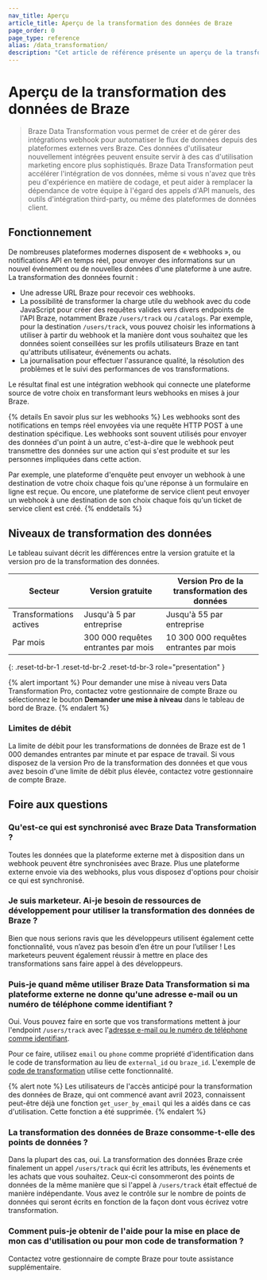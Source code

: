 ```yaml
---
nav_title: Aperçu
article_title: Aperçu de la transformation des données de Braze
page_order: 0
page_type: reference
alias: /data_transformation/
description: "Cet article de référence présente un aperçu de la transformation des données Braze, une foire aux questions et les limites du produit."
---
```


# Aperçu de la transformation des données de Braze

> Braze Data Transformation vous permet de créer et de gérer des intégrations webhook pour automatiser le flux de données depuis des plateformes externes vers Braze. Ces données d'utilisateur nouvellement intégrées peuvent ensuite servir à des cas d'utilisation marketing encore plus sophistiqués. Braze Data Transformation peut accélérer l'intégration de vos données, même si vous n'avez que très peu d'expérience en matière de codage, et peut aider à remplacer la dépendance de votre équipe à l'égard des appels d'API manuels, des outils d'intégration third-party, ou même des plateformes de données client.

## Fonctionnement

De nombreuses plateformes modernes disposent de « webhooks », ou notifications API en temps réel, pour envoyer des informations sur un nouvel événement ou de nouvelles données d'une plateforme à une autre. La transformation des données fournit :

* Une adresse URL Braze pour recevoir ces webhooks.
* La possibilité de transformer la charge utile du webhook avec du code JavaScript pour créer des requêtes valides vers divers endpoints de l'API Braze, notamment Braze `/users/track` ou `/catalogs`. Par exemple, pour la destination `/users/track`, vous pouvez choisir les informations à utiliser à partir du webhook et la manière dont vous souhaitez que les données soient conseillées sur les profils utilisateurs Braze en tant qu'attributs utilisateur, événements ou achats.
* La journalisation pour effectuer l'assurance qualité, la résolution des problèmes et le suivi des performances de vos transformations.

Le résultat final est une intégration webhook qui connecte une plateforme source de votre choix en transformant leurs webhooks en mises à jour Braze.

{% details En savoir plus sur les webhooks %}
Les webhooks sont des notifications en temps réel envoyées via une requête HTTP POST à une destination spécifique. Les webhooks sont souvent utilisés pour envoyer des données d'un point à un autre, c'est-à-dire que le webhook peut transmettre des données sur une action qui s'est produite et sur les personnes impliquées dans cette action.

Par exemple, une plateforme d'enquête peut envoyer un webhook à une destination de votre choix chaque fois qu'une réponse à un formulaire en ligne est reçue. Ou encore, une plateforme de service client peut envoyer un webhook à une destination de son choix chaque fois qu'un ticket de service client est créé.
{% enddetails %}

## Niveaux de transformation des données

Le tableau suivant décrit les différences entre la version gratuite et la version pro de la transformation des données.

| Secteur | Version gratuite | Version Pro de la transformation des données |
|----|----|----|
| Transformations actives | Jusqu'à 5 par entreprise | Jusqu'à 55 par entreprise |
| Par mois | 300 000 requêtes entrantes par mois | 10 300 000 requêtes entrantes par mois |
{: .reset-td-br-1 .reset-td-br-2 .reset-td-br-3 role="presentation" }

{% alert important %}
Pour demander une mise à niveau vers Data Transformation Pro, contactez votre gestionnaire de compte Braze ou sélectionnez le bouton **Demander une mise à niveau** dans le tableau de bord de Braze.
{% endalert %}

### Limites de débit

La limite de débit pour les transformations de données de Braze est de 1 000 demandes entrantes par minute et par espace de travail. Si vous disposez de la version Pro de la transformation des données et que vous avez besoin d'une limite de débit plus élevée, contactez votre gestionnaire de compte Braze.

## Foire aux questions

### Qu'est-ce qui est synchronisé avec Braze Data Transformation ?

Toutes les données que la plateforme externe met à disposition dans un webhook peuvent être synchronisées avec Braze. Plus une plateforme externe envoie via des webhooks, plus vous disposez d'options pour choisir ce qui est synchronisé.

### Je suis marketeur. Ai-je besoin de ressources de développement pour utiliser la transformation des données de Braze ?

Bien que nous serions ravis que les développeurs utilisent également cette fonctionnalité, vous n’avez pas besoin d’en être un pour l’utiliser ! Les marketeurs peuvent également réussir à mettre en place des transformations sans faire appel à des développeurs.

### Puis-je quand même utiliser Braze Data Transformation si ma plateforme externe ne donne qu'une adresse e-mail ou un numéro de téléphone comme identifiant ?

Oui. Vous pouvez faire en sorte que vos transformations mettent à jour l'endpoint `/users/track` avec l'[adresse e-mail ou le numéro de téléphone comme identifiant]({{site.baseurl}}/api/endpoints/user_data/post_user_track/#example-request-for-updating-a-user-profile-by-email-address).

Pour ce faire, utilisez `email` ou `phone` comme propriété d'identification dans le code de transformation au lieu de `external_id` ou `braze_id`. L'exemple de [code de transformation]({{site.baseurl}}/user_guide/data_and_analytics/data_transformation/use_cases/#example-transformation-code) utilise cette fonctionnalité.

{% alert note %}
Les utilisateurs de l'accès anticipé pour la transformation des données de Braze, qui ont commencé avant avril 2023, connaissent peut-être déjà une fonction `get_user_by_email` qui les a aidés dans ce cas d'utilisation. Cette fonction a été supprimée.
{% endalert %}

### La transformation des données de Braze consomme-t-elle des points de données ?

Dans la plupart des cas, oui. La transformation des données Braze crée finalement un appel `/users/track` qui écrit les attributs, les événements et les achats que vous souhaitez. Ceux-ci consommeront des points de données de la même manière que si l'appel à `/users/track` était effectué de manière indépendante. Vous avez le contrôle sur le nombre de points de données qui seront écrits en fonction de la façon dont vous écrivez votre transformation.

### Comment puis-je obtenir de l'aide pour la mise en place de mon cas d'utilisation ou pour mon code de transformation ?

Contactez votre gestionnaire de compte Braze pour toute assistance supplémentaire.



